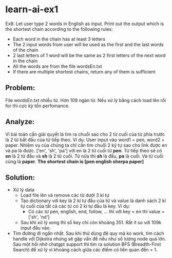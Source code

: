 # learn-ai-ex1
Ex8: Let user type 2 words in English as input. Print out the output
which is the shortest chain according to the following rules:
- Each word in the chain has at least 3 letters
- The 2 input words from user will be used as the first and the last words of the chain
- 2 last letters of 1 word will be the same as 2 first letters of the next word in the chain
- All the words are from the file wordsEn.txt
- If there are multiple shortest chains, return any of them is sufficient

## **Problem:**
File wordsEn.txt nhiều từ. Hơn 109 ngàn từ. Nếu xử lý bằng cách load lên rồi for thì cực kỳ tốn perfomance. 

## **Analyze:**
Vì bài toán cần giải quyết là tìm ra chuổi sao cho 2 từ cuối của từ phía trước là 2 từ bắt đầu của từ tiếp theo. 
Ví dụ: User input vào word1 = pen, word2 = paper. Nhiệm vụ của chúng ta chỉ cần tìm chuổi 2 ký tự sao cho link được en và pa là được.
['en', 'sh', 'pa'] với en là 2 từ cuối từ **pen**. Từ tiếp theo sẽ có **en** là 2 từ đầu và **sh** là 2 từ cuối. Từ nữa thì **sh** là đầu, **pa** là cuối. Và từ cuối cùng là **paper**.
**The shortest chain is [pen english sherpa paper]**

## **Solution:**
- Xử lý data 
  - Load file lên và remove các từ dưới 3 kí tự
  - Tạo dictionary với key là 2 kí tự đầu của từ và value là danh sách 2 kí tự cuối của tất cả các từ có 2 kí tự đầu là key. Ví dụ:
    - Có các từ pen, english, end, follow, ... thì với key = en thì value = ['sh', 'nd']
  - Sau khi xử lý xong thì số key chỉ còn khoảng 351. Rất ít so với 109k input đầu vào. 
- Tìm đường đi ngắn nhất. Sau khi thử dùng đệ quy mà ko work, tìm cách handle với Dijkstra nhưng sẽ gặp vấn đề nếu như số lượng node quá lớn. 
Sau một hồi nhờ chatgpt support thì tìm ra solution BFS (Breadth-First Search) để xử lý vì khoảng cách giữa các điểm có liên quan đền = 1.